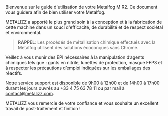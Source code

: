 Bienvenue sur le guide d'utilisation de votre Metalfog M R2. Ce document vous guidera afin de bien utiliser votre Metalfog.

METALIZZ a apporté le plus grand soin à la conception et à la fabrication de cette machine dans un souci d'efficacité, de durabilité et de respect sociétal et environmental.

> **RAPPEL**: Les procédés de métallisation chimique effectués avec la Metalfog utilisent des solutions écoconçues sans Chrome.

Veillez à vous munir des EPI nécessaires à la manipulation d’agents chimiques tels que : gants en nitrile, lunettes de protection, masque FFP3 et à respecter les précautions d’emploi indiquées sur les emballages des réactifs.

Notre service support est disponible de 9h00 à 12h00 et de 14h00 à 17h00 durant les jours ouvrés au +33 4 75 63 78 11 ou par mail à contact@metalizz.com.

METALIZZ vous remercie de votre confiance et vous souhaite un excellent travail de post-traitement et finition !
